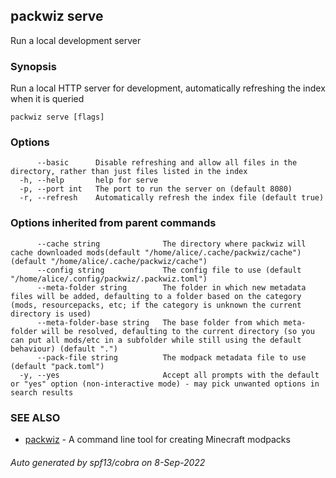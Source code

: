 ## packwiz serve

Run a local development server

### Synopsis

Run a local HTTP server for development, automatically refreshing the index when it is queried

```
packwiz serve [flags]
```

### Options

```
      --basic      Disable refreshing and allow all files in the directory, rather than just files listed in the index
  -h, --help       help for serve
  -p, --port int   The port to run the server on (default 8080)
  -r, --refresh    Automatically refresh the index file (default true)
```

### Options inherited from parent commands

```
      --cache string              The directory where packwiz will cache downloaded mods(default "/home/alice/.cache/packwiz/cache") (default "/home/alice/.cache/packwiz/cache")
      --config string             The config file to use (default "/home/alice/.config/packwiz/.packwiz.toml")
      --meta-folder string        The folder in which new metadata files will be added, defaulting to a folder based on the category (mods, resourcepacks, etc; if the category is unknown the current directory is used)
      --meta-folder-base string   The base folder from which meta-folder will be resolved, defaulting to the current directory (so you can put all mods/etc in a subfolder while still using the default behaviour) (default ".")
      --pack-file string          The modpack metadata file to use (default "pack.toml")
  -y, --yes                       Accept all prompts with the default or "yes" option (non-interactive mode) - may pick unwanted options in search results
```

### SEE ALSO

* [packwiz](packwiz.md)	 - A command line tool for creating Minecraft modpacks

###### Auto generated by spf13/cobra on 8-Sep-2022
